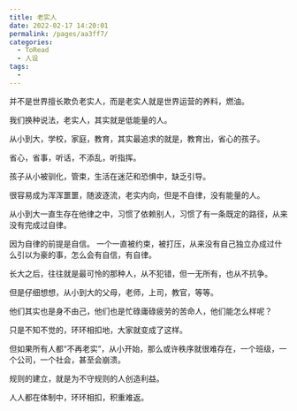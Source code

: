 ```yaml
---
title: 老实人
date: 2022-02-17 14:20:01
permalink: /pages/aa3ff7/
categories:
  - ToRead
  - 人设
tags:
  - 
---
```

并不是世界擅长欺负老实人，而是老实人就是世界运营的养料，燃油。

我们换种说法，老实人，其实就是低能量的人。

从小到大，学校，家庭，教育，其实最追求的就是，教育出，省心的孩子。

省心，省事，听话，不添乱，听指挥。

孩子从小被驯化，管束，生活在迷茫和恐惧中，缺乏引导。

很容易成为浑浑噩噩，随波逐流，老实内向，但是不自律，没有能量的人。

从小到大一直生存在他律之中，习惯了依赖别人，习惯了有一条既定的路径，从来没有完成过自律。

因为自律的前提是自信。 一个一直被约束，被打压，从来没有自己独立办成过什么引以为豪的事，怎么会有自信，有自律。

长大之后，往往就是最可怜的那种人，从不犯错，但一无所有，也从不抗争。

但是仔细想想，从小到大的父母，老师，上司，教官，等等。

他们其实也是身不由己，他们也是忙碌庸碌疲劳的苦命人，他们能怎么样呢？

只是不知不觉的，环环相扣地，大家就变成了这样。

但如果所有人都“不再老实”，从小开始，那么或许秩序就很难存在，一个班级，一个公司，一个社会，甚至会崩溃。

规则的建立，就是为不守规则的人创造利益。

人人都在体制中，环环相扣，积重难返。